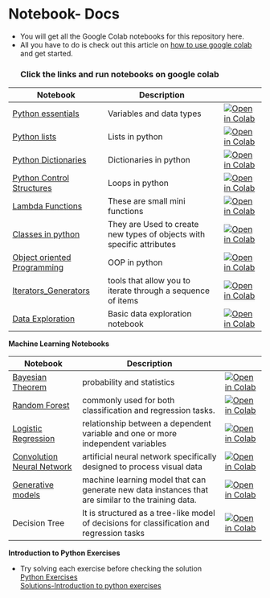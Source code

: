 # Notebook- Docs
- You will get all the Google Colab notebooks for this repository here.
- All you have to do is check out this article on [how to use google colab](https://www.linkedin.com/pulse/how-use-google-colab-swaleh-mwadime-t9dsf/?trackingId=nKANIB93T%2BmhdlxN2Anslw%3D%3D) and get started.
  ### Click the links and run notebooks on google colab

 Notebook     | Description           |                               |
|-------------|-------------------- |--------------------------------------------|
| [Python essentials](https://github.com/swalehmwadime/G00dlife-datascience/blob/main/Introduction%20to%20Python/Python_Essentials.ipynb)          | Variables and data types| [![Open in Colab](https://colab.research.google.com/assets/colab-badge.svg)](https://colab.research.google.com/drive/1pQNlL-mOQTHTxuchUhS4YSdH8NQQIDoh)                                |
| [Python lists](https://github.com/swalehmwadime/G00dlife-datascience/blob/main/Introduction%20to%20Python/Lists.ipynb)           | Lists in python|   [![Open in Colab](https://colab.research.google.com/assets/colab-badge.svg)](https://colab.research.google.com/drive/1MDECaZ4FApc51UbrTgm_LxZ_422-Xlc5)                                |
| [Python Dictionaries](https://github.com/swalehmwadime/G00dlife-datascience/blob/main/Introduction%20to%20Python/Dictionaries.ipynb)           | Dictionaries in python| [![Open in Colab](https://colab.research.google.com/assets/colab-badge.svg)](https://colab.research.google.com/drive/1eChT6rzU2V9uXZcgn6eFCkpUBdikW8hJ)                                   |
| [Python Control Structures](https://github.com/swalehmwadime/G00dlife-datascience/blob/main/Introduction%20to%20Python/Python_Control__Structures.ipynb)           | Loops in python |   [![Open in Colab](https://colab.research.google.com/assets/colab-badge.svg)](https://colab.research.google.com/drive/15B60t87mvPRqcxCct0pP1b3nk8TAoR2j)                                         |
| [Lambda Functions](https://github.com/swalehmwadime/G00dlife-datascience/blob/main/Introduction%20to%20Python/Lambda_Functions.ipynb)        | These are small mini functions               | [![Open in Colab](https://colab.research.google.com/assets/colab-badge.svg)](https://colab.research.google.com/drive/1774k5tSBp-qlmu-IuttJPchnqFyXpCxV)           |
| [Classes in python](https://github.com/swalehmwadime/G00dlife-datascience/blob/main/Introduction%20to%20Python/Classes.ipynb)        | They are Used to create new types of objects with specific attributes                  |  [![Open in Colab](https://colab.research.google.com/assets/colab-badge.svg)](https://colab.research.google.com/drive/1WZt-iJ6i3fb7ikPygXQFroa8051hTxem)                              |
|  [Object oriented Programming](https://github.com/swalehmwadime/G00dlife-datascience/blob/main/Introduction%20to%20Python/Object_Oriented_Programming(OOP).ipynb)         | OOP in python             |   [![Open in Colab](https://colab.research.google.com/assets/colab-badge.svg)](https://colab.research.google.com/drive/1f-V2bU9c7Ij-wQ3QgFmaZVBJNm6FKJ3W)                             |
| [Iterators_Generators](https://github.com/swalehmwadime/G00dlife-datascience/blob/main/Introduction%20to%20Python/Iterators_generators_in_python1.ipynb)           |  tools that allow you to iterate through a sequence of items|  [![Open in Colab](https://colab.research.google.com/assets/colab-badge.svg)](https://colab.research.google.com/drive/1tXHJSRXFNuToqgKABd9W30iZjnbLRoi9)                              |
| [Data Exploration](https://github.com/swalehmwadime/G00dlife-datascience/blob/main/Notebooks/Data_Exploaration.ipynb)        | Basic data exploration notebook             | [![Open in Colab](https://colab.research.google.com/assets/colab-badge.svg)](https://colab.research.google.com/drive/1IajsTHBlKDXTQ5pRa8m8CcfGTGbkOokG)                                 |


**Machine Learning Notebooks**


| Notebook     | Description            |                               |
|-------------|--------------------|--------------------------------------------|
| [Bayesian Theorem](https://github.com/swalehmwadime/G00dlife-datascience/blob/main/Notebooks/Bayesian_Theorem.ipynb)          | probability and statistics | [![Open in Colab](https://colab.research.google.com/assets/colab-badge.svg)](https://colab.research.google.com/drive/1ePDoO5bz1TSkbC6r5f4xjivqTV0xLI2O)                                |
| [Random Forest](https://github.com/swalehmwadime/G00dlife-datascience/blob/main/Notebooks/Random_Forest.ipynb)           |  commonly used for both classification and regression tasks.|   [![Open in Colab](https://colab.research.google.com/assets/colab-badge.svg)](https://colab.research.google.com/drive/1E6SUVg0U7JzkikkXCPIlSVaSuG_Ma1iL)  | 
| [Logistic Regression](https://github.com/swalehmwadime/G00dlife-datascience/blob/main/Notebooks/Logistic_Regression.ipynb)           | relationship between a dependent variable and one or more independent variables| [![Open in Colab](https://colab.research.google.com/assets/colab-badge.svg)](https://colab.research.google.com/drive/1eZP7a6Ss1m9yAcpXjqYbclJ1qX34zpaN#scrollTo=0AiNqv2LrSKU)                                   |
| [Convolution Neural Network](https://github.com/swalehmwadime/G00dlife-datascience/blob/main/Notebooks/Convolution_Neural_Network.ipynb)           |artificial neural network specifically designed to process visual data  |   [![Open in Colab](https://colab.research.google.com/assets/colab-badge.svg)](https://colab.research.google.com/drive/11oTKn-_DsMX5716Esg9wMTO4Mkr5l6Su#scrollTo=DyJ2w63lXWQX)                                         |
| [Generative models](https://github.com/swalehmwadime/G00dlife-datascience/blob/main/Scripts/Deep%20Learning/Generative_model%20(1).ipynb)        | machine learning model that can generate new data instances that are similar to the training data.              | [![Open in Colab](https://colab.research.google.com/assets/colab-badge.svg)](https://colab.research.google.com/drive/19iajxQ8XZuNodxQ4B4PFomp_44oeMGg0)           |
| Decision Tree        |  It is structured as a tree-like model of decisions for classification and regression tasks                  |  [![Open in Colab](https://colab.research.google.com/assets/colab-badge.svg)](https://colab.research.google.com/drive/1b6QTAaPerHGlT1NC4uV4v7w3I2bA0kgo#scrollTo=cf7bKZIZIXVA)                              |

**Introduction to Python Exercises**
- Try solving each exercise before checking the solution <br>
[Python Exercises](https://colab.research.google.com/drive/1eLem7h6zmmqa0UKoAgtV_0v0aAJi3fEA) <br>
[Solutions-Introduction to python exercises](https://colab.research.google.com/drive/1M_v7d84JxX4RMj61kNhNEf34tpaFKNnh#scrollTo=Y28E8Sr3DZfi)
